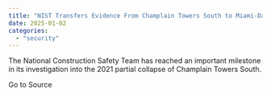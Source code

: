 ```yaml
---
title: "NIST Transfers Evidence From Champlain Towers South to Miami-Dade Police Department"
date: 2025-01-02
categories: 
  - "security"
---
```


The National Construction Safety Team has reached an important milestone in its investigation into the 2021 partial collapse of Champlain Towers South.

Go to Source
